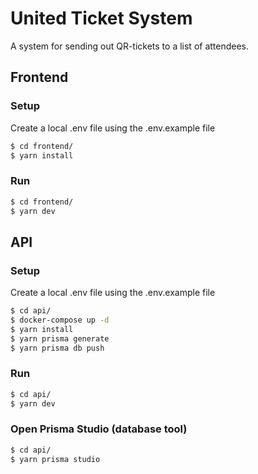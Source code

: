 # United Ticket System

A system for sending out QR-tickets to a list of attendees.

## Frontend

### Setup

Create a local .env file using the .env.example file

```bash
$ cd frontend/
$ yarn install
```

### Run

```bash
$ cd frontend/
$ yarn dev
```

## API

### Setup

Create a local .env file using the .env.example file

```bash
$ cd api/
$ docker-compose up -d
$ yarn install
$ yarn prisma generate
$ yarn prisma db push
```

### Run

```bash
$ cd api/
$ yarn dev
```

### Open Prisma Studio (database tool)

```bash
$ cd api/
$ yarn prisma studio
```

